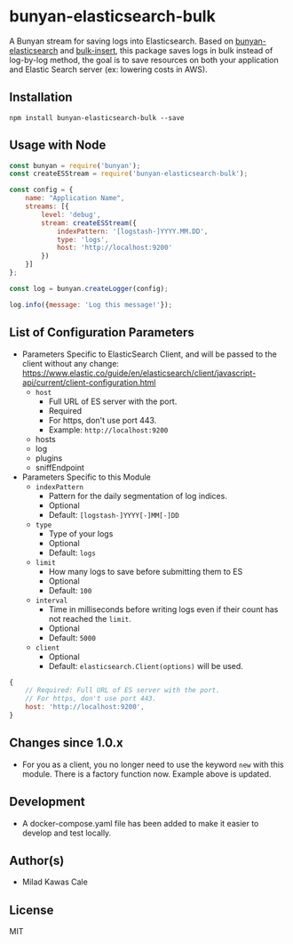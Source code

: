 # bunyan-elasticsearch-bulk
A Bunyan stream for saving logs into Elasticsearch. Based on [bunyan-elasticsearch](https://github.com/simianhacker/bunyan-elasticsearch) and [bulk-insert](https://github.com/jonathanong/bulk-insert), this package saves logs in bulk instead of log-by-log method, the goal is to save resources on both your application and Elastic Search server (ex: lowering costs in AWS).

## Installation
`npm install bunyan-elasticsearch-bulk --save`

## Usage with Node
```js
const bunyan = require('bunyan');
const createESStream = require('bunyan-elasticsearch-bulk');

const config = {
    name: "Application Name",
    streams: [{
        level: 'debug',
        stream: createESStream({
            indexPattern: '[logstash-]YYYY.MM.DD',
            type: 'logs',
            host: 'http://localhost:9200'
        })
    }]
};

const log = bunyan.createLogger(config);

log.info({message: 'Log this message!'});
```

## List of Configuration Parameters
- Parameters Specific to ElasticSearch Client, and will be passed to the client without any change:
https://www.elastic.co/guide/en/elasticsearch/client/javascript-api/current/client-configuration.html
    - `host`
        - Full URL of ES server with the port.
        - Required
        - For https, don't use port 443.
        - Example: `http://localhost:9200`
    - hosts
    - log
    - plugins
    - sniffEndpoint
- Parameters Specific to this Module
    - `indexPattern`
        - Pattern for the daily segmentation of log indices.
        - Optional
        - Default: `[logstash-]YYYY[-]MM[-]DD`
    - `type`
        - Type of your logs
        - Optional
        - Default: `logs`
    - `limit`
        - How many logs to save before submitting them to ES
        - Optional
        - Default: `100`
    - `interval`
        - Time in milliseconds before writing logs even if their count has not reached the `limit`.
        - Optional
        - Default: `5000`
    - `client`
        - Optional
        - Default: `elasticsearch.Client(options)` will be used.
```js
{
    // Required: Full URL of ES server with the port.
    // For https, don't use port 443.
    host: 'http://localhost:9200',
}
```

## Changes since 1.0.x
- For you as a client, you no longer need to use the keyword `new` with this module. There is a factory function now. Example above is updated.

## Development
- A docker-compose.yaml file has been added to make it easier to develop and test locally.

## Author(s)
- Milad Kawas Cale

## License
MIT
